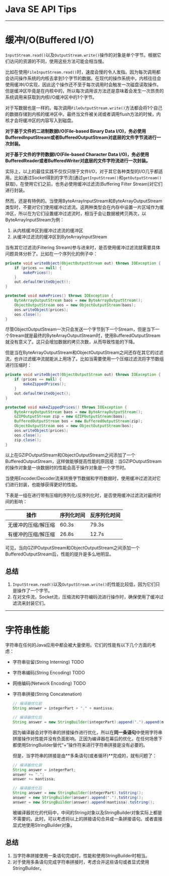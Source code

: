 # Java SE API Tips #

---

# 缓冲I/O(Buffered I/O) #

`InputStream.read()`以及`OutputStream.write()`操作的对象是单个字节。根据它们访问的资源的不同，使用这些方法可能会相当慢。

比如在使用`FileInputStream.read()`时，速度会慢的令人发指。因为每次调用都会访问操作系统的内核去拿到1个字节的数据。在现代的操作系统中，内核往往会使用缓冲I/O实现，因此这个操作还不至于每次调用时会触发一次磁盘读取操作。但是缓冲区毕竟是在内核中的，所以每次调用该方法还是意味着会发生一次昂贵的系统调用来获取到内核I/O缓冲区中的1个字节。

对于写数据也是一样的。每次调用`FileOutputStream.write()`方法都会将1个自己的数据存储到内核的缓冲区中。最终当文件被关闭或者调用flush方法的时候，内核才会将缓冲区的内容写入到磁盘。

**对于基于文件的二进制数据I/O(File-based Binary Data I/O)，务必使用BufferedInputStream或者BufferedOutputStream对底层的文件字节流进行一次封装。**

**对于基于文件的字符数据I/O(File-based Character Data I/O)，务必使用BufferedReader或者BufferedWriter对底层的文件字符流进行一次封装。**

实际上，以上的最佳实践不仅仅只限于文件I/O，对于其它各种类型的I/O几乎都适用。比如通过Socket得到的字节流(通过`getInputStream()`和`getOutputStream()`获取)，在使用它们之前，也务必使用缓冲过滤流(Buffering Filter Stream)对它们进行封装。

然而，还是有特例的。当使用ByteArrayInputStream和ByteArrayOutputStream类型时，不要对它们使用缓冲过滤流。这两种类型会在内存中设置一片区域作为缓冲区，所以在为它们设置缓冲过滤流时，相当于会让数据被拷贝两次，以ByteArrayInputStream为例：

1. 从内核缓冲区到缓冲过滤流的缓冲区
2. 从缓冲过滤流的缓冲区到ByteArrayInputStream

当有其它过滤流(Filtering Stream)参与进来时，是否使用缓冲过滤流就需要具体问题具体分析了。比如在一个序列化的例子中：

```java
private void writeObject(ObjectOutputStream out) throws IOException {
	if (prices == null) {
		makePrices();
	}
	out.defaultWriteObject();
}

protected void makePrices() throws IOException {
	ByteArrayOutputStream baos = new ByteArrayOutputStream();
	ObjectOutputStream oos = new ObjectOutputStream(baos);
	oos.writeObject(prices);
	oos.close();
}
```

尽管ObjectOutputStream一次只会发送一个字节到下一个Stream，但是当下一个Stream就是最终的ByteArrayOutputStream时，使用BufferedOutputStream就没有意义了。这只会增加数据的拷贝次数，从而导致性能的下降。

但是当在ByteArrayOutputStream和ObjectOutputStream之间还存在其它的过滤流，也许过滤缓冲流就能派上用场了。比如当需要使用一个压缩过滤流将字节数组进行压缩时：

```java
private void writeObject(ObjectOutputStream out) throws IOException {
	if (prices == null) {
		makeZippedPrices();
	}
	out.defaultWriteObject();
}

protected void makeZippedPrices() throws IOException {
	ByteArrayOutputStream baos = new ByteArrayOutputStream();
	GZIPOutputStream zip = new GZIPOutputStream(baos);
	BufferedOutputStream bos = new BufferedOutputStream(zip);
	ObjectOutputStream oos = new ObjectOutputStream(bos);
	oos.writeObject(prices);
	oos.close();
	zip.close();
}
```

以上在GZIPOutputStream和ObjectOutputStream之间添加了一个BufferedOutputStream，这样做能够提高性能的原因是：当GZIPOutputStream的操作对象是一块数据时的性能会高于操作对象是一个字节时。

当使用Encoder/Decoder流来转换字节数据和字符数据时，使用缓冲过滤流对它们进行封装，也能够获得更好的性能。

下表是一组在进行带有压缩的序列化/反序列化时，是否使用缓冲过滤流对最终时间的影响：

| 操作 | 序列化时间 | 反序列化时间 |
| --- | --- | --- |
| 无缓冲的压缩/解压缩 | 60.3s | 79.3s |
| 有缓冲的压缩/解压缩 | 26.8s | 12.7s |

可见，当向GZIPOutputStream和ObjectOutputStream之间添加一个BufferedOutputStream后，性能的提升是多么地明显。

## 总结 ##

1. `InputStream.read()`以及`OutputStream.write()`的性能比较低，因为它们只是操作了一个字节。
2. 在对文件流，Socket流，压缩流和字符编码流进行操作时，确保使用了缓冲过滤流来封装它们。

---

# 字符串性能 #

字符串在任何的Java应用中都会被大量使用。它们的性能有以下几个方面的考虑：

- 字符串驻留(String Interning)
	TODO

- 字符串编码(String Encoding)
	TODO

- 网络编码(Network Encoding)
	TODO

- 字符串拼接(String Concatenation)
	```java
	// 编译器优化前
	String answer = integerPart + "." + mantissa;

	// 编译器优化后
	String answer = new StringBuilder(integerPart).append(".").append(mantissa).toString();
	```
	因为编译器会对字符串的拼接操作进行优化，所以在**同一条语句**中使用字符串拼接操作对性能并没有负面影响。正因为编译器在幕后的优化，在任何场景下都使用StringBuilder替代“+”操作符来进行字符串拼接是没有必要的。

	但是，当字符串的拼接是由**多条语句(或者循环)**完成的，就有问题了：
	```java
	// 编译器优化前
	String answer = integerPart;
	answer += ".";
	answer += mantissa;

	// 编译器优化后
	String answer = new StringBuilder(integerPart).toString();
	answer = new StringBuilder(answer).append(".").toString();
	answer = new StringBuilder(answer).append(mantissa).toString();
	```
	被编译器优化的代码中，中间的String对象以及StringBuilder对象实际上都是不需要的。此时，可以考虑将以上的拼接语句合并成一条拼接语句。或者直接显式地使用StringBuilder对象。

## 总结 ##

1. 当字符串拼接使用一条语句完成时，性能和使用StringBuilder时相当。
2. 对于使用多条语句完成字符串拼接时，考虑合并这些语句或者显式使用StringBuilder。











